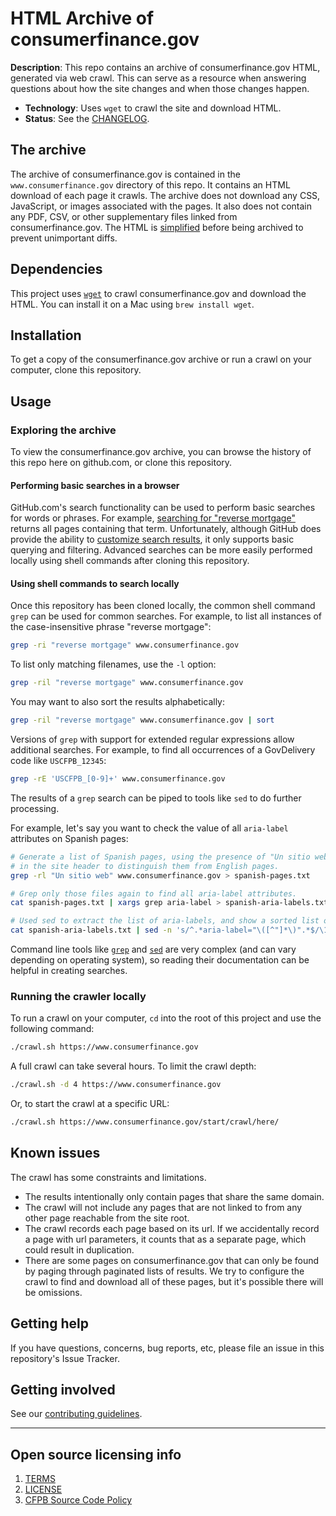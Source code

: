 # HTML Archive of consumerfinance.gov

**Description**:
This repo contains an archive of consumerfinance.gov HTML, generated via web crawl.
This can serve as a resource when answering questions about how the site changes and when those changes happen.

  - **Technology**: Uses `wget` to crawl the site and download HTML.
  - **Status**:  See the [CHANGELOG](CHANGELOG.md).

## The archive

The archive of consumerfinance.gov is contained in the `www.consumerfinance.gov` directory of this repo.
It contains an HTML download of each page it crawls.
The archive does not download any CSS, JavaScript, or images associated with the pages.
It also does not contain any PDF, CSV, or other supplementary files linked from consumerfinance.gov.
The HTML is [simplified](./post-processing/) before being archived to prevent unimportant diffs.

## Dependencies

This project uses [`wget`](https://www.gnu.org/software/wget/) to crawl consumerfinance.gov and download the HTML.
You can install it on a Mac using `brew install wget`.

## Installation

To get a copy of the consumerfinance.gov archive or run a crawl on your computer, clone this repository.

## Usage

### Exploring the archive

To view the consumerfinance.gov archive, you can browse the history of this repo here on github.com, or clone this repository.

#### Performing basic searches in a browser

GitHub.com's search functionality can be used to perform basic searches for words or phrases.
For example,
[searching for "reverse  mortgage"](https://github.com/cfpb/crawl-cfgov/search?q=%22reverse+mortgage%22)
returns all pages containing that term.
Unfortunately, although GitHub does provide the ability to
[customize search results](https://docs.github.com/en/free-pro-team@latest/github/searching-for-information-on-github/searching-code),
it only supports basic querying and filtering.
Advanced searches can be more easily performed locally using shell commands after cloning this repository.

#### Using shell commands to search locally

Once this repository has been cloned locally, the common shell command `grep` can be used for common searches.
For example, to list all instances of the case-insensitive phrase "reverse mortgage":

```sh
grep -ri "reverse mortgage" www.consumerfinance.gov
```

To list only matching filenames, use the `-l` option:

```sh
grep -ril "reverse mortgage" www.consumerfinance.gov
```

You may want to also sort the results alphabetically:

```sh
grep -ril "reverse mortgage" www.consumerfinance.gov | sort
```

Versions of `grep` with support for extended regular expressions allow additional searches.
For example, to find all occurrences of a GovDelivery code like `USCFPB_12345`:

```sh
grep -rE 'USCFPB_[0-9]+' www.consumerfinance.gov
```

The results of a `grep` search can be piped to tools like `sed` to do further processing.

For example, let's say you want to check the value of all `aria-label` attributes on Spanish pages:

```sh
# Generate a list of Spanish pages, using the presence of "Un sitio web"
# in the site header to distinguish them from English pages.
grep -rl "Un sitio web" www.consumerfinance.gov > spanish-pages.txt

# Grep only those files again to find all aria-label attributes.
cat spanish-pages.txt | xargs grep aria-label > spanish-aria-labels.txt

# Used sed to extract the list of aria-labels, and show a sorted list of unique values.
cat spanish-aria-labels.txt | sed -n 's/^.*aria-label="\([^"]*\)".*$/\1/p' | sort | uniq
```

Command line tools like
[`grep`](https://linux.die.net/man/1/grep)
and
[`sed`](https://linux.die.net/man/1/sed)
are very complex (and can vary depending on operating system),
so reading their documentation can be helpful in creating searches.

### Running the crawler locally

To run a crawl on your computer, `cd` into the root of this project and use the following command:

```sh
./crawl.sh https://www.consumerfinance.gov
```

A full crawl can take several hours. To limit the crawl depth:

```sh
./crawl.sh -d 4 https://www.consumerfinance.gov
```

Or, to start the crawl at a specific URL:

```sh
./crawl.sh https://www.consumerfinance.gov/start/crawl/here/
```

## Known issues

The crawl has some constraints and limitations.
- The results intentionally only contain pages that share the same domain.
- The crawl will not include any pages that are not linked to from any other page reachable from the site root.
- The crawl records each page based on its url.
  If we accidentally record a page with url parameters, it counts that as a separate page, which could result in duplication.
- There are some pages on consumerfinance.gov that can only be found by paging through paginated lists of results.
  We try to configure the crawl to find and download all of these pages, but it's possible there will be omissions.

## Getting help

If you have questions, concerns, bug reports, etc, please file an issue in this repository's Issue Tracker.

## Getting involved

See our [contributing guidelines](CONTRIBUTING.md).


----

## Open source licensing info
1. [TERMS](TERMS.md)
2. [LICENSE](LICENSE)
3. [CFPB Source Code Policy](https://github.com/cfpb/source-code-policy/)
